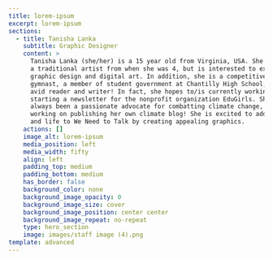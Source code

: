 ```yaml
---
title: lorem-ipsum
excerpt: lorem-ipsum
sections:
  - title: Tanisha Lanka
    subtitle: Graphic Designer
    content: >
      Tanisha Lanka (she/her) is a 15 year old from Virginia, USA. She has been
      a traditional artist from when she was 4, but is interested to explore
      graphic design and digital art. In addition, she is a competitive Xcel
      gymnast, a member of student government at Chantilly High School, and an
      avid reader and writer! In fact, she hopes to/is currently working on
      starting a newsletter for the nonprofit organization EduGirls. She has
      always been a passionate advocate for combatting climate change, and is
      working on publishing her own climate blog! She is excited to add color
      and life to We Need to Talk by creating appealing graphics.
    actions: []
    image_alt: lorem-ipsum
    media_position: left
    media_width: fifty
    align: left
    padding_top: medium
    padding_bottom: medium
    has_border: false
    background_color: none
    background_image_opacity: 0
    background_image_size: cover
    background_image_position: center center
    background_image_repeat: no-repeat
    type: hero_section
    image: images/staff image (4).png
template: advanced
---
```

